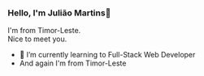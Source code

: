 ### Hello, I'm Juli&atilde;o Martins👋
I'm from Timor-Leste.<br>
Nice to meet you.

- 🌱 I’m currently learning to Full-Stack Web Developer
-  And again I'm from Timor-Leste
